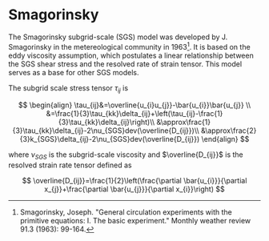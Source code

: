 # Smagorinsky

The Smagorinsky subgrid-scale (SGS) model was developed by J. Smagorinsky in the
metereological community in 1963[^1]. It is based on the eddy viscosity assumption,
which postulates a linear relationship between the SGS shear stress and the resolved
rate of strain tensor. This model serves as a base for other SGS models.

The subgrid scale stress tensor $\tau_{ij}$ is

$$
\begin{align}
\tau_{ij}&=\overline{u_{i}u_{j}}-\bar{u_{i}}\bar{u_{j}} \\
&=\frac{1}{3}\tau_{kk}\delta_{ij}+\left(\tau_{ij}-\frac{1}{3}\tau_{kk}\delta_{ij}\right)\\
&\approx\frac{1}{3}\tau_{kk}\delta_{ij}-2\nu_{SGS}dev(\overline{D_{ij}})\\
&\approx\frac{2}{3}k_{SGS}\delta_{ij}-2\nu_{SGS}dev(\overline{D_{ij}})
\end{align}
$$

where $\nu_{SGS}$ is the subgrid-scale viscosity and $\overline{D_{ij}}$ is the resolved strain rate tensor 
defined as

$$
\overline{D_{ij}}=\frac{1}{2}\left(\frac{\partial \bar{u_{i}}}{\partial x_{j}}+\frac{\partial \bar{u_{j}}}{\partial x_{i}}\right)
$$

[^1]: Smagorinsky, Joseph. "General circulation experiments with the primitive equations: I. The basic experiment." Monthly weather review 91.3 (1963): 99-164.
